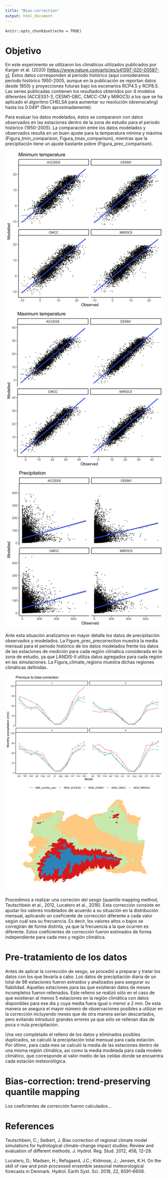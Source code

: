```yaml
---
title: "Bias-correction"
output: html_document
---
```


```{r setup, include=FALSE}
knitr::opts_chunk$set(echo = TRUE)
```

# Objetivo

En este experimento se utilizaron los climáticos utilizados publicados por Karger et al. (2020) [https://www.nature.com/articles/s41597-020-00587-y]. Estos datos corresponden al periodo histórico (aquí consideramos periodo histórico 1950-2005, aunque en la publicación se reportan datos desde 1850) y proyecciones futuras bajo los escenarios RCP4.5 y RCP8.5. Las series publicadas contienen los resultados obtenidos por 4 modelos diferentes (ACCESS1-3, CESM1-GBC, CMCC-CM y MIROC5) a los que se ha aplicado el algoritmo CHELSA para aumentar su resolución (downscaling) hasta los 0.049° (5km aproximadamente). 

Para evaluar los datos modelados, éstos se compararon con datos observados en las estaciones dentro de la zona de estudio para el periodo histórico (1950-2005). La comparación entre los datos modelados y observados resulta en un buen ajuste para la temperatura mínima y máxima (Figura_tmin_comparison, Figura_tmax_comparison), mientras que la precipitación tiene un ajuste bastante pobre (Figura_prec_comparison).

<img src="https://github.com/MARIASUAM/harvest_x_climate_LANDIS/blob/master/images/tasmin_comparison.jpeg" alt="Figura_tmin_comparison" style="zoom:50%;" />

<img src="https://github.com/MARIASUAM/harvest_x_climate_LANDIS/blob/master/images/tasmax_comparison.jpeg" alt="Figura_tmax_comparison" style="zoom:50%;" />

<img src="https://github.com/MARIASUAM/harvest_x_climate_LANDIS/blob/master/images/prec_comparison.jpeg" alt="Figura_prec_comparison" style="zoom:50%;" />

Ante esta situación analizamos en mayor detalle los datos de precipitación observados y modelados. La Figure_prec_precorrection muestra la media mensual para el periodo histórico de los datos modelados frente los datos de las estaciones de medición para cada región climática considerada en la zona de estudio, ya que LANDIS-II utiliza datos agregados para cada región en las simulaciones. La Figura_climate_regions muestra dichas regiones climáticas definidas. 

<img src="https://github.com/MARIASUAM/harvest_x_climate_LANDIS/blob/master/images/prec_pre-correction.jpeg" alt="Figure_prec_precorrection" style="zoom:50%;" />

<img src="https://github.com/MARIASUAM/harvest_x_climate_LANDIS/blob/master/images/climate_regions_map.png" alt="Figura_climate_regions. Climate region 1: red; 2: orange; 3: green; 4: blue." style="zoom:50%;" />

Procedimos a realizar una correción del sesgo (quantile mapping method, Teutschbein et al., 2012, Lucatero et al., 2018). Esta corrección consiste en ajustar los valores modelados de acuerdo a su situación en la distribución mensual, aplicando un coeficiente de corrección diferente a cada valor según cuál sea su frecuencia. Es decir, los valores altos o bajos se corregirán de forma distinta, ya que la frecuencia a la que ocurren es diferente. Estos coeficientes de corrección fueron estimados de forma independiente para cada mes y región climática.

# Pre-tratamiento de los datos

Antes de aplicar la corrección de sesgo, se procedió a preparar y tratar los datos con los que llevarla a cabo. Los datos de precipitación diaria de un total de 98 estaciones fueron extraídos y analizados para asegurar su fiabilidad. Aquellas estaciones para las que existieran datos de meses incompletos fueron rellenados. Este relleno se realizó sólo en el caso de que existieran al menos 5 estaciones en la región climática con datos disponibles para ese día y cuya media fuera igual o menor a 2 mm. De esta manera se asegura el mayor número de observaciones posibles a utilizar en la corrección incluyendo meses que de otra manera serían descartados, pero evitando introducir grandes errores ya que sólo se rellenan días de poca o nula precipitación. 

Una vez completado el relleno de los datos y eliminados posibles duplicados, se calculó la precipitación total mensual para cada estación. Por último, para cada mes se calculó la media de las estaciones dentro de una misma región climática, así como la media modelada para cada modelo climático, que corresponde al valor medio de las celdas donde se encuentra cada estación meteorológica.

# Bias-correction: trend-preserving quantile mapping 

Los coeficientes de corrección fueron calculados...

# References

Teutschbein, C.; Seibert, J. Bias correction of regional climate model simulations for hydrological
climate-change impact studies: Review and evaluation of different methods. J. Hydrol. Reg. Stud.
2012, 456, 12–29. 

Lucatero, D.; Madsen, H.; Refsgaard, J.C.; Kidmose, J.; Jensen, K.H. On the skill of raw and post-processed
ensemble seasonal meteorological forecasts in Denmark. Hydrol. Earth Syst. Sci. 2018, 22, 6591–6609.
